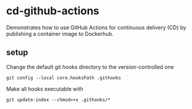 # cd-github-actions

Demonstrates how to use GitHub Actions for continuous delivery (CD) by publishing a container image to Dockerhub.

## setup

Change the default git hooks directory to the version-controlled one

```shell
git config --local core.hooksPath .githooks
```

Make all hooks executable with

```shell
git update-index --chmod=+x .githooks/*
```